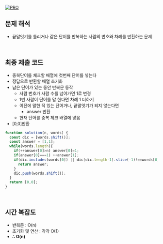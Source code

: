 [![PRO]][Link]

## 문제 해석

- 끝말잇기를 틀리거나 같은 단어를 반복하는 사람의 번호와 차례를 반환하는 문제

<br/>

## 최종 제출 코드

- 중복단어를 체크할 배열에 첫번째 단어를 넣는다
- 정답으로 반환할 배열 초기화
- 남은 단어가 있는 동안 반복문 동작
  - 사람 번호가 사람 수를 넘어가면 1로 변경
  - 1번 사람이 단어를 말 한다면 차례 1 더하기
  - 이전에 말한 적 있는 단어거나, 끝말잇기가 되지 않는다면
    - answer 반환
  - 현재 단어를 중복 체크 배열에 넣음
- [0,0]반환

```js
function solution(n, words) {
  const dic = [words.shift()];
  const answer = [1,1];
  while(words.length){
    if(++answer[0]>n) answer[0]=1;
    if(answer[0]===1) ++answer[1];
    if(dic.includes(words[0]) || dic[dic.length-1].slice(-1)!==words[0].slice(0,1)) {
      return answer;
    }
    dic.push(words.shift());
  }
  return [0,0];
}
```

<br/>

## 시간 복잡도

- 반복문 : O(n)
- 초기화 및 연산 : 각각 O(1)
- **∴ O(n)**

<br/>

<!---------------------------------------------------------------------------->

[PRO]: https://github.com/GoSSaChin/algorithm-js/assets/107768516/67c43b52-bc3f-4571-a249-5519021afbb0
[Link]: https://school.programmers.co.kr/learn/courses/30/lessons/12981
